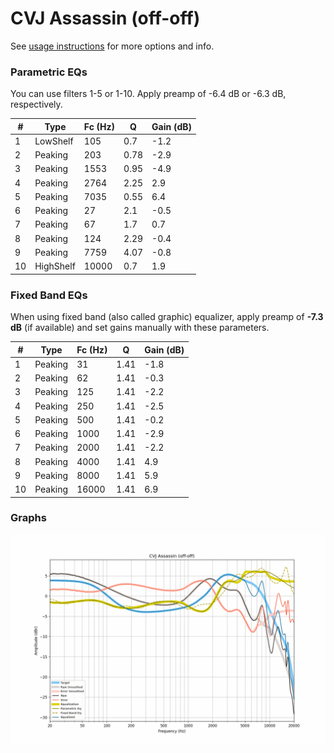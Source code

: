 # CVJ Assassin (off-off)
See [usage instructions](https://github.com/jaakkopasanen/AutoEq#usage) for more options and info.

### Parametric EQs
You can use filters 1-5 or 1-10. Apply preamp of -6.4 dB or -6.3 dB, respectively.

|   # | Type      |   Fc (Hz) |    Q |   Gain (dB) |
|-----|-----------|-----------|------|-------------|
|   1 | LowShelf  |       105 | 0.7  |        -1.2 |
|   2 | Peaking   |       203 | 0.78 |        -2.9 |
|   3 | Peaking   |      1553 | 0.95 |        -4.9 |
|   4 | Peaking   |      2764 | 2.25 |         2.9 |
|   5 | Peaking   |      7035 | 0.55 |         6.4 |
|   6 | Peaking   |        27 | 2.1  |        -0.5 |
|   7 | Peaking   |        67 | 1.7  |         0.7 |
|   8 | Peaking   |       124 | 2.29 |        -0.4 |
|   9 | Peaking   |      7759 | 4.07 |        -0.8 |
|  10 | HighShelf |     10000 | 0.7  |         1.9 |

### Fixed Band EQs
When using fixed band (also called graphic) equalizer, apply preamp of **-7.3 dB** (if available) and set gains manually with these parameters.

|   # | Type    |   Fc (Hz) |    Q |   Gain (dB) |
|-----|---------|-----------|------|-------------|
|   1 | Peaking |        31 | 1.41 |        -1.8 |
|   2 | Peaking |        62 | 1.41 |        -0.3 |
|   3 | Peaking |       125 | 1.41 |        -2.2 |
|   4 | Peaking |       250 | 1.41 |        -2.5 |
|   5 | Peaking |       500 | 1.41 |        -0.2 |
|   6 | Peaking |      1000 | 1.41 |        -2.9 |
|   7 | Peaking |      2000 | 1.41 |        -2.2 |
|   8 | Peaking |      4000 | 1.41 |         4.9 |
|   9 | Peaking |      8000 | 1.41 |         5.9 |
|  10 | Peaking |     16000 | 1.41 |         6.9 |

### Graphs
![](./CVJ%20Assassin%20(off-off).png)
